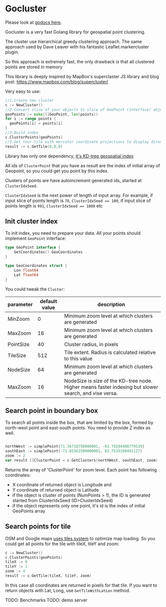 # Gocluster

Please look at [godocs here](https://godoc.org/github.com/MadAppGang/gocluster).

Gocluster is a very fast Golang library for geospatial point clustering.

The cluster use hierarchical greedy clustering approach.
The same approach used by Dave Leaver with his fantastic Leaflet.markercluster plugin.

So this approach is extremely fast, the only drawback is that all clustered points are stored in memory

This library is deeply inspired by MapBox's superclaster JS library and blog post: https://www.mapbox.com/blog/supercluster/

Very easy to use:

```go
//1.Create new cluster
c := NewCluster()
//2.Convert slice of your objects to slice of GeoPoint (interface) objects
geoPoints := make([]GeoPoint, len(points))
for i := range points {
  geoPoints[i] = points[i]
}
//3.Build index
c.ClusterPoints(geoPoints)
//3.Get tour tile with mercator coordinate projections to display directly on the map
result := c.GetTile(0,0,0)
```

Library has only one dependency, [it's KD-tree geospatial index](https://github.com/MadAppGang/kdbush)

All ids of `ClusterPoint` that you have as result are the index of initial array of Geopoint,
so you could get you point by this index.

Clusters of points are have autoincrement generated ids, started at `ClusterIdxSeed`.

`ClusterIdxSeed` is the next power of length of input array.
For example, if input slice of points length is `78`,  `ClusterIdxSeed == 100`,
if input slice of points length is `991`,  `ClusterIdxSeed == 1000`
etc

## Init cluster index

To init index, you need to prepare your data. All your points should implement `GeoPoint` interface:
```go
type GeoPoint interface {
	GetCoordinates() GeoCoordinates
}

type GeoCoordinates struct {
	Lon float64
	Lat float64
}
```

You could tweak the `Cluster`:

|parameter | default value | description |
|---|---|---|
|MinZoom | 0 | Minimum zoom level at which clusters are generated |
|MaxZoom | 16 | Minimum zoom level at which clusters are generated |
|PointSize | 40 | Cluster radius, in pixels |
|TileSize | 512 | Tile extent. Radius is calculated relative to this value |
|NodeSize | 64 | Minimum zoom level at which clusters are generated |
|MaxZoom | 16 | NodeSize is size of the KD-tree node. Higher means faster indexing but slower search, and vise versa. |

## Search point in boundary box

To search all  points inside the box, that are limited by the box, formed by north-west point and east-south points. You need to provide Z index as well.

```go

northWest := simplePoint{71.36718750000001, -83.79204408779539}
southEast := simplePoint{-71.01562500000001, 83.7539108491127}
zoom := 2
var result []ClusterPoint = c.GetClusters(northWest, southEast, zoom)

```

Returns the array of 'ClusterPoint' for zoom level.
Each point has following coordinates:
 * X coordinate of returned object is Longitude and
 * Y coordinate of returned object is Latitude
 * if the object is cluster of points (NumPoints > 1), the ID is generated started from ClusterIdxSeed (ID>ClusterIdxSeed)
 * if the object represents only one point, it's id is the index of initial GeoPoints array



## Search points for tile

OSM and Google maps [uses tiles system](https://developers.google.com/maps/documentation/javascript/maptypes#TileCoordinates) to optimize map loading.
So you could get all points for the tile with tileX, tileY and zoom:

```go
c := NewCluster()
c.ClusterPoints(geoPoints)
tileX := 0
tileY := 1
zoom := 4
result := c.GetTile(tileX, tileY, zoom)

```
In this case all coordinates are returned in pixels for that tile.
If you want to return objects with Lat, Long, use `GetTileWithLatLon` method.



TODO: Benchmarks
TODO: demo server
